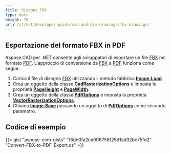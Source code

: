 ```yaml
---
title: Disegni FBX
type: docs
weight: 70
url: /it/net/developer-guide/cad-and-bim-drawings/fbx-drawings/
---
```


## **Esportazione del formato FBX in PDF**

Aspose.CAD per .NET consente agli sviluppatori di esportare un file [FBX](https://docs.fileformat.com/3d/fbx/) nel formato [PDF](https://docs.fileformat.com/pdf/). L'approccio di conversione da [FBX](https://docs.fileformat.com/3d/fbx/) a [PDF](https://docs.fileformat.com/pdf/) funziona come segue:

1. Carica il file di disegno [FBX](https://docs.fileformat.com/3d/fbx/) utilizzando il metodo fabbrica [**Image.Load**](https://reference.aspose.com/cad/net/aspose.cad.image/load/methods/2).
1. Crea un oggetto della classe [**CadRasterizationOptions**](https://reference.aspose.com/cad/net/aspose.cad.imageoptions/cadrasterizationoptions) e imposta le proprietà [**PageHeight**](https://reference.aspose.com/cad/net/aspose.cad.imageoptions/vectorrasterizationoptions/properties/pageheight) e [**PageWidth**](https://reference.aspose.com/cad/net/aspose.cad.imageoptions/vectorrasterizationoptions/properties/pagewidth).
1. Crea un oggetto della classe [**PdfOptions**](https://reference.aspose.com/cad/net/aspose.cad.imageoptions/pdfoptions) e imposta la proprietà [**VectorRasterizationOptions**](https://reference.aspose.com/cad/net/aspose.cad.imageoptions/vectorrasterizationoptions).
1. Chiama [**Image.Save**](https://reference.aspose.com/cad/net/aspose.cad/image/methods/save/index) passando un oggetto di [**PdfOptions**](https://reference.aspose.com/cad/net/aspose.cad.imageoptions/pdfoptions) come secondo parametro.

## Codice di esempio

{{< gist "aspose-com-gists" "16de0fa2ea006758f25d1ad32bc75fd2" "Convert-FBX-to-PDF-Export.cs" >}}
